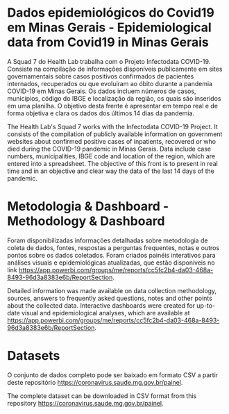# Dados epidemiológicos do Covid19 em Minas Gerais - Epidemiological data from Covid19 in Minas Gerais
A Squad 7 do Health Lab trabalha com o Projeto Infectodata COVID-19. Consiste na compilação de informações disponíveis publicamente em sites governamentais sobre casos positivos confirmados de pacientes internados, recuperados ou que evoluíram ao óbito durante a pandemia COVID-19 em Minas Gerais. Os dados incluem números de casos, municípios, código do IBGE e localização da região, os quais são inseridos em uma planilha.  O objetivo desta frente é apresentar em tempo real e de forma objetiva e clara os dados dos últimos 14 dias da pandemia.

The Health Lab's Squad 7 works with the Infectodata COVID-19 Project. It consists of the compilation of publicly available information on government websites about confirmed positive cases of inpatients, recovered or who died during the COVID-19 pandemic in Minas Gerais. Data include case numbers, municipalities, IBGE code and location of the region, which are entered into a spreadsheet. The objective of this front is to present in real time and in an objective and clear way the data of the last 14 days of the pandemic.

# Metodologia & Dashboard - Methodology & Dashboard
Foram disponibilizadas informações detalhadas sobre metodologia de coleta de dados, fontes, respostas a perguntas frequentes, notas e outros pontos sobre os dados coletados. Foram criados painéis interativos para análises visuais e epidemiológicas atualizadas, que estão disponíveis no link https://app.powerbi.com/groups/me/reports/cc5fc2b4-da03-468a-8493-96d3a8383e6b/ReportSection.

Detailed information was made available on data collection methodology, sources, answers to frequently asked questions, notes and other points about the collected data. Interactive dashboards were created for up-to-date visual and epidemiological analyses, which are available at https://app.powerbi.com/groups/me/reports/cc5fc2b4-da03-468a-8493-96d3a8383e6b/ReportSection.

# Datasets
O conjunto de dados completo pode ser baixado em formato CSV a partir deste repositório https://coronavirus.saude.mg.gov.br/painel. 

The complete dataset can be downloaded in CSV format from this repository https://coronavirus.saude.mg.gov.br/painel.
